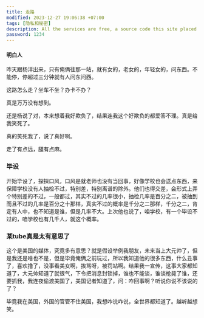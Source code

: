 ```yaml
---
title: 走路
modified: 2023-12-27 19:06:38 +07:00
tags: [隐私和秘密]
description: All the services are free, a source code this site placed on github repository and intergration with netlify service, another service that you can use is github page for hosting your own static site.
password: 1234 
---
```


####  明白人

昨天跟杨洋出来，只有俺俩往那一站，就有女的，老女的，年轻女的，问东西。不能停，停超过三分钟就有人问东问西。

这路怎么走？坐车不坐？办卡不办？

真是万万没有想到。

还是杨说了对，本来想着我好欺负了，结果连我这个好欺负的都爱答不理。真是给我笑死了。

真的笑死我了，说了真好啊。

走了有点远，腿有点麻。

### 毕设

开始毕设了，探探口风，口风是就老师也没有当回事，好像学校也会送点东西，来保障学校没有人抽检不过，特别差，特别离谱的除外。他们也得交差，会形式上弄个特别差的不过，一般都过，其实不过的几率很小，抽检几率是百分之二，被抽到而且不过的几率是百分之十那样，真实不过的概率是千分之二那样，千分之二，肯定有人中，也不知道是谁，但是几率不大。上次他也说了，咱学校，有一个毕设不过的，咱学校也有几千人，就这个概率。

### 某tube真是太有意思了

这个是美国的媒体，究竟多有意思？就是假设举例我朋友，未来当上大元帅了，但是我还是啥也不是，但是毕竟俺俩之前玩过，所以我知道他的很多东西，什么丑事了，喜欢撸了，没事看美女啊，挨骂呀，被罚站啊。结果我一宣传，这事大家都知道了，大元帅知道了就很气，下令把消息封锁掉，谁也不能谈，谁谈枪毙了谁，还要抓我，我连夜偷渡美国了，美国记者知道了，问：咋回事啊？听说你说不该说的了？

毕竟我在美国，外国的官管不住美国，我想咋说咋说，全世界都知道了。越听越想笑。





